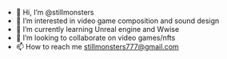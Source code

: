 - 👋 Hi, I’m @stillmonsters
- 👀 I’m interested in video game composition and sound design
- 🌱 I’m currently learning Unreal engine and Wwise
- 💞️ I’m looking to collaborate on video games/nfts
- 📫 How to reach me stillmonsters777@gmail.com

<!---
stillmonsters/stillmonsters is a ✨ special ✨ repository because its `README.md` (this file) appears on your GitHub profile.
You can click the Preview link to take a look at your changes.
--->
